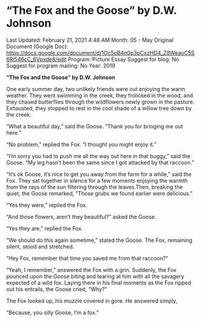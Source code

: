 # “The Fox and the Goose” by D.W. Johnson

Last Updated: February 21, 2021 4:48 AM
Month: 05 - May
Original Document (Google Doc): https://docs.google.com/document/d/1Oc5oB4n0p3pCxzHD4_Z8WeaoC5S6Rl546cC_6Vpxde8/edit
Program: Picture Essay
Suggest for blog: No
Suggest for program mailing: No
Year: 2019

**“The Fox and the Goose” by D.W. Johnson**

One early summer day, two unlikely friends were out enjoying the warm weather. They went swimming in the creek, they frolicked in the wood, and they chased butterflies through the wildflowers newly grown in the pasture. Exhausted, they stopped to rest in the cool shade of a willow tree down by the creek.

“What a beautiful day,” said the Goose. “Thank you for bringing me out here.”

“No problem,” replied the Fox. “I thought you might enjoy it.”

“I’m sorry you had to push me all the way out here in that buggy,” said the Goose. “My leg hasn’t been the same since I got attacked by that raccoon.”

“It’s ok Goose, it’s nice to get you away from the farm for a while,” said the Fox. They sat together in silence for a few moments enjoying the warmth from the rays of the sun filtering through the leaves.Then, breaking the quiet, the Goose remarked, “Those grubs we found earlier were delicious.”

“Yes they were,” replied the Fox.

“And those flowers, aren’t they beautiful?” asked the Goose.

“Yes they are,” replied the Fox.

“We should do this again sometime,” stated the Goose. The Fox, remaining silent, stood and stretched.

“Hey Fox, remember that time you saved me from that raccoon?”

“Yeah, I remember,” answered the Fox with a grin. Suddenly, the Fox pounced upon the Goose biting and tearing at him with all the savagery expected of a wild fox. Laying there in his final moments as the Fox ripped out his entrails, the Goose cried, “Why?”

The Fox looked up, his muzzle covered in gore. He answered simply,

“Because, you silly Goose, I’m a fox.”